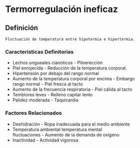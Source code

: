 # Termorregulación ineficaz
## Definición
	Fluctuación de temperatura entre hipotermia e hipertermia.

### Caracteristicas Definitorias
- Lechos ungueales cianóticos  - Piloerección  
- Piel enrojecida  - Reducción de la temperatura 
corporal.  
- Hipertensión   por debajo del rango normal  
- Aumento de la temperatura corporal 
por encima  - Embargo  
 rango normal  - Piel fresca al tacto  
- Aumento de la frecuencia 
respiratoria  - Piel cálida al tacto  
- Temblores leves  - Relleno capilar lento  
- Palidez moderada  - Taquicardia

### Factores Relacionados
- Deshidración  - Ropa inadecuada para el medio 
ambiente  
- Temperatura ambiental   temperatura mental  
 fluctuaciones  - Aumento de la demanda de 
oxígeno  
- Inactividad  - Actividad vigorosa

